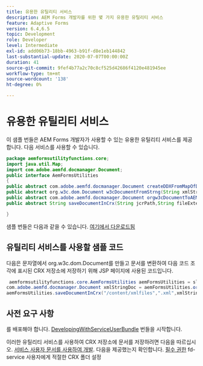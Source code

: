 ```yaml
---
title: 유용한 유틸리티 서비스
description: AEM Forms 개발자를 위한 몇 가지 유용한 유틸리티 서비스
feature: Adaptive Forms
version: 6.4,6.5
topic: Development
role: Developer
level: Intermediate
exl-id: add06b73-18bb-4963-b91f-d8e1eb144842
last-substantial-update: 2020-07-07T00:00:00Z
duration: 41
source-git-commit: 9fef4b77a2c70c8cf525d42686f4120e481945ee
workflow-type: tm+mt
source-wordcount: '138'
ht-degree: 0%

---
```


# 유용한 유틸리티 서비스

이 샘플 번들은 AEM Forms 개발자가 사용할 수 있는 유용한 유틸리티 서비스를 제공합니다. 다음 서비스를 사용할 수 있습니다.


```java
package aemformsutilityfunctions.core;
import java.util.Map;
import com.adobe.aemfd.docmanager.Document;
public interface AemFormsUtilities
{
public abstract com.adobe.aemfd.docmanager.Document createDDXFromMapOfDocuments(Map<String, com.adobe.aemfd.docmanager.Document> paramMap);
public abstract org.w3c.dom.Document w3cDocumentFromStrng(String xmlString);
public abstract com.adobe.aemfd.docmanager.Document orgw3cDocumentToAEMFDDocument(org.w3c.dom.Document xmlDocument);
public abstract String saveDocumentInCrx(String jcrPath,String fileExtension, Document documentToSave);

}
```

샘플 번들은 다음과 같을 수 있습니다. [여기에서 다운로드됨](assets/aemformsutilityfunctions.aemformsutilityfunctions.core-1.0-SNAPSHOT.jar)

## 유틸리티 서비스를 사용할 샘플 코드

다음은 문자열에서 org.w3c.dom.Document를 만들고 문서를 변환하여 다음 코드 조각에 표시된 CRX 저장소에 저장하기 위해 JSP 페이지에 사용된 코드입니다.

```java
 aemformsutilityfunctions.core.AemFormsUtilities aemFormsUtilities = sling.getService(aemformsutilityfunctions.core.AemFormsUtilities.class);
com.adobe.aemfd.docmanager.Document xmlStringDoc = aemFormsUtilities.orgw3cDocumentToAEMFDDocument(aemFormsUtilities.w3cDocumentFromStrng("<data><fname>Girish</fname></data>"));
aemFormsUtilities.saveDocumentInCrx("/content/xmlfiles",".xml",xmlStringDoc);
```

## 사전 요구 사항


를 배포해야 합니다. [DevelopingWithServiceUserBundle](https://experienceleague.adobe.com/docs/experience-manager-learn/assets/DevelopingWithServiceUser.jar) 번들을 시작합니다.


이러한 유틸리티 서비스를 사용하여 CRX 저장소에 문서를 저장하려면 다음을 따르십시오. [서비스 사용자 문서를 사용하여 개발](https://experienceleague.adobe.com/docs/experience-manager-learn/forms/adaptive-forms/service-user-tutorial-develop.html?lang=en#adaptive-forms). 다음을 제공했는지 확인합니다. [필수 권한](http://localhost:4502/useradmin) fd-service 사용자에게 적절한 CRX 폴더 설정
